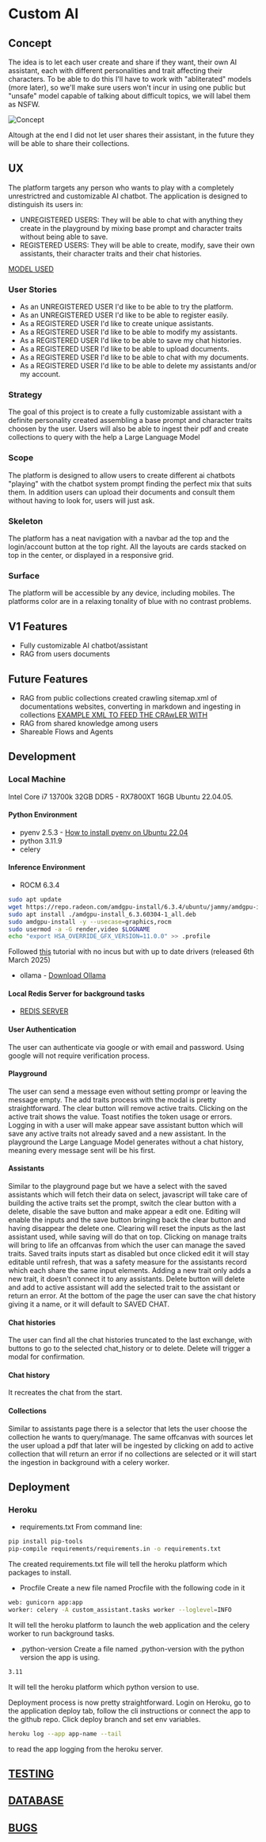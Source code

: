 # Custom AI

## Concept
The idea is to let each user create and share if they want, their own AI assistant, each with different personalities and trait affecting their characters.
To be able to do this I'll have to work with "abliterated" models (more later), so we'll make sure users won't incur in using one public but "unsafe" model capable of talking about difficult topics, we will label them as NSFW.

![Concept](custom_assistant/static/readme/concept.png)

Altough at the end I did not let user shares their assistant, in the future they will be able to share their collections.

## UX
The platform targets any person who wants to play with a completely unrestrictred and customizable AI chatbot.
The application is designed to distinguish its users in:
 - UNREGISTERED USERS: They will be able to chat with anything they create in the playground by mixing base prompt and character traits without being able to save.
 - REGISTERED USERS: They will be able to create, modify, save their own assistants, their character traits and their chat histories.

[MODEL USED](https://huggingface.co/DavidAU/Llama-3.2-8X3B-MOE-Dark-Champion-Instruct-uncensored-abliterated-18.4B-GGUF)

### User Stories
 - As an UNREGISTERED USER I'd like to be able to try the platform.
 - As an UNREGISTERED USER I'd like to be able to register easily.
 - As a REGISTERED USER I'd like to create unique assistants.
 - As a REGISTERED USER I'd like to be able to modify my assistants.
 - As a REGISTERED USER I'd like to be able to save my chat histories.
 - As a REGISTERED USER I'd like to be able to upload documents.
 - As a REGISTERED USER I'd like to be able to chat with my documents.
 - As a REGISTERED USER I'd like to be able to delete my assistants and/or my account.

### Strategy
The goal of this project is to create a fully customizable assistant with a definite personality created assembling a base prompt and character traits choosen by the user.
Users will also be able to ingest their pdf and create collections to query with the help a Large Language Model

### Scope
The platform is designed to allow users to create different ai chatbots "playing" with the chatbot system prompt finding the perfect mix that suits them. In addition users can upload their documents and consult them without having to look for, users will just ask.

### Skeleton
The platform has a neat navigation with a navbar ad the top and the login/account button at the top right. All the layouts are cards stacked on top in the center, or displayed in a responsive grid.

### Surface
The platform will be accessible by any device, including mobiles.
The platforms color are in a relaxing tonality of blue with no contrast problems.

## V1 Features
 - Fully customizable AI chatbot/assistant
 - RAG from users documents

## Future Features
 - RAG from public collections created crawling sitemap.xml of documentations websites, converting in markdown and ingesting in collections [EXAMPLE XML TO FEED THE CRAwLER WITH](https://docs.djangoproject.com/sitemap-it.xml)
 - RAG from shared knowledge among users
 - Shareable Flows and Agents

## Development

### Local Machine
Intel Core i7 13700k 32GB DDR5 - RX7800XT 16GB
Ubuntu 22.04.05.

#### Python Environment
 - pyenv 2.5.3 - [How to install pyenv on Ubuntu 22.04](https://ericsysmin.com/2024/01/11/how-to-install-pyenv-on-ubuntu-22-04/)
 - python 3.11.9
 - celery

#### Inference Environment
 - ROCM 6.3.4
```bash
sudo apt update
wget https://repo.radeon.com/amdgpu-install/6.3.4/ubuntu/jammy/amdgpu-install_6.3.60304-1_all.deb
sudo apt install ./amdgpu-install_6.3.60304-1_all.deb
sudo amdgpu-install -y --usecase=graphics,rocm
sudo usermod -a -G render,video $LOGNAME
echo "export HSA_OVERRIDE_GFX_VERSION=11.0.0" >> .profile
```
Followed [this](https://discuss.linuxcontainers.org/t/rocm-and-pytorch-on-amd-apu-or-gpu-ai/19743) tutorial with no incus but with up to date drivers (released 6th March 2025)
 - ollama - [Download Ollama](https://ollama.com/download)

#### Local Redis Server for background tasks
 - [REDIS SERVER](https://redis.io/docs/latest/operate/oss_and_stack/install/install-redis/install-redis-on-linux/)

#### User Authentication
The user can authenticate via google or with email and password.
Using google will not require verification process.

#### Playground
The user can send a message even without setting prompr or leaving the message empty. The add traits process with the modal is pretty straightforward.
The clear button will remove active traits. Clicking on the active trait shows the value. Toast notifies the token usage or errors. Logging in with a user will make appear save assistant button which will save any active traits not already saved and a new assistant.
In the playground the Large Language Model generates without a chat history, meaning every message sent will be his first.

#### Assistants
Similar to the playground page but we have a select with the saved assistants which will fetch their data on select, javascript will take care of building the active traits set the prompt, switch the clear button with a delete, disable the save button and make appear a edit one. Editing will enable the inputs and the save button bringing back the clear button and having disappear the delete one. Clearing will reset the inputs as the last assistant used, while saving will do that on top. Clicking on manage traits will bring to life an offcanvas from which the user can manage the saved traits. Saved traits inputs start as disabled but once clicked edit it will stay editable until refresh, that was a safety measure for the assistants record which each share the same input elements. Adding a new trait only adds a new trait, it doesn't connect it to any assistants. Delete button will delete and add to active assistant will add the selected trait to the assistant or return an error.
At the bottom of the page the user can save the chat history giving it a name, or it will default to SAVED CHAT.

#### Chat histories
The user can find all the chat histories truncated to the last exchange, with buttons to go to the selected chat_history or to delete. Delete will trigger a modal for confirmation.

#### Chat history
It recreates the chat from the start.

#### Collections
Similar to assistants page there is a selector that lets the user choose the collection he wants to query/manage.
The same offcanvas with sources let the user upload a pdf that later will be ingested by clicking on add to active collection that will return an error if no collections are selected or it will start the ingestion in background with a celery worker.


## Deployment

### Heroku

 - requirements.txt
From command line:
```bash
pip install pip-tools
pip-compile requirements/requirements.in -o requirements.txt
```
The created requirements.txt file will tell the heroku platform which packages to install.

- Procfile
   Create a new file named Procfile with the following code in it
```bash
web: gunicorn app:app
worker: celery -A custom_assistant.tasks worker --loglevel=INFO
```
It will tell the heroku platform to launch the web application and the celery worker to run background tasks.

- .python-version
Create a file named .python-version with the python version the app is using.
```bash
3.11
```
It will tell the heroku platform which python version to use.

Deployment process is now pretty straightforward. Login on Heroku, go to the application deploy tab, follow the cli instructions or connect the app to the github repo. Click deploy branch and set env variables.

```bash
heroku log --app app-name --tail
```
to read the app logging from the heroku server.

## [TESTING](TESTING.md)

## [DATABASE](DATABASE.md)

## [BUGS](BUGS.md)



